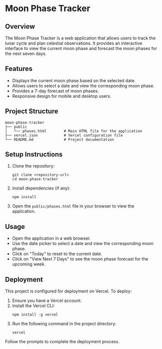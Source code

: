 # Moon Phase Tracker

## Overview
The Moon Phase Tracker is a web application that allows users to track the lunar cycle and plan celestial observations. It provides an interactive interface to view the current moon phase and forecast the moon phases for the next seven days.

## Features
- Displays the current moon phase based on the selected date.
- Allows users to select a date and view the corresponding moon phase.
- Provides a 7-day forecast of moon phases.
- Responsive design for mobile and desktop users.

## Project Structure
```
moon-phase-tracker
├── public
│   └── phases.html        # Main HTML file for the application
├── vercel.json            # Vercel configuration file
└── README.md              # Project documentation
```

## Setup Instructions
1. Clone the repository:
   ```
   git clone <repository-url>
   cd moon-phase-tracker
   ```

2. Install dependencies (if any):
   ```
   npm install
   ```

3. Open the `public/phases.html` file in your browser to view the application.

## Usage
- Open the application in a web browser.
- Use the date picker to select a date and view the corresponding moon phase.
- Click on "Today" to reset to the current date.
- Click on "View Next 7 Days" to see the moon phase forecast for the upcoming week.

## Deployment
This project is configured for deployment on Vercel. To deploy:
1. Ensure you have a Vercel account.
2. Install the Vercel CLI:
   ```
   npm install -g vercel
   ```
3. Run the following command in the project directory:
   ```
   vercel
   ```

Follow the prompts to complete the deployment process.
